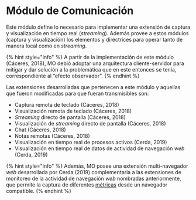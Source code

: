 # Módulo de Comunicación

Este módulo define lo necesario para implementar una extensión de captura y visualización en tiempo real (_streaming_). Además provee a estos módulos (captura y visualización) los elementos y directrices para operar tanto de manera local como en _streaming_.

{% hint style="info" %}
A partir de la implementación de este módulo (Cáceres, 2018), MO debió adoptar una arquitectura cliente-servidor para mitigar y dar solución a la problemática que en este entonces se tenía, correspondiente al “efecto observador”.&#x20;
{% endhint %}

Las extensiones desarrolladas que pertenecen a este módulo y aquellas que fueron modificadas para que fueran transmisibles son:

* Captura remota de teclado (Cáceres, 2018)
* Visualización remota de teclado (Cáceres, 2018)
* _Streaming_ directo de pantalla (Cáceres, 2018)
* Visualización de _streaming_ directo de pantalla (Cáceres, 2018)
* Chat (Cáceres, 2018)
* Notas remotas (Cáceres, 2018)
* Visualización en tiempo real de procesos activos (Cerda, 2019)
* Visualización en tiempo real de datos de actividad de navegación _web_ (Cerda, 2019)

{% hint style="info" %}
Además, MO posee una extensión multi-navegador _web_ desarrollada por Cerda (2019) complementaria a las extensiones de monitoreo de la actividad de navegación _web_ nombradas anteriormente, que permite la captura de diferentes [métricas](../../conceptos/metricas.md) desde un navegador compatible.
{% endhint %}
